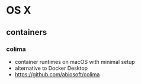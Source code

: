 # OS X

## containers

### colima
* container runtimes on macOS with minimal setup
* alternative to Docker Desktop
* https://github.com/abiosoft/colima
